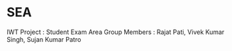 # SEA
IWT Project : Student Exam Area
Group Members : Rajat Pati, Vivek Kumar Singh, Sujan Kumar Patro
